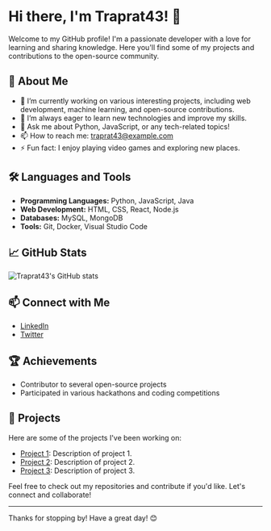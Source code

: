 # Hi there, I'm Traprat43! 👋

Welcome to my GitHub profile! I'm a passionate developer with a love for learning and sharing knowledge. Here you'll find some of my projects and contributions to the open-source community.

## 🚀 About Me

- 🔭 I’m currently working on various interesting projects, including web development, machine learning, and open-source contributions.
- 🌱 I’m always eager to learn new technologies and improve my skills.
- 💬 Ask me about Python, JavaScript, or any tech-related topics!
- 📫 How to reach me: [traprat43@example.com](mailto:traprat43@example.com)
- ⚡ Fun fact: I enjoy playing video games and exploring new places.

## 🛠️ Languages and Tools

- **Programming Languages:** Python, JavaScript, Java
- **Web Development:** HTML, CSS, React, Node.js
- **Databases:** MySQL, MongoDB
- **Tools:** Git, Docker, Visual Studio Code

## 📈 GitHub Stats

![Traprat43's GitHub stats](https://github-readme-stats.vercel.app/api?username=Traprat43&show_icons=true&theme=radical)

## 📫 Connect with Me

- [LinkedIn](https://www.linkedin.com/in/traprat43)
- [Twitter](https://twitter.com/traprat43)

## 🏆 Achievements

- Contributor to several open-source projects
- Participated in various hackathons and coding competitions

## 📂 Projects

Here are some of the projects I've been working on:

- [Project 1](https://github.com/Traprat43/project1): Description of project 1.
- [Project 2](https://github.com/Traprat43/project2): Description of project 2.
- [Project 3](https://github.com/Traprat43/project3): Description of project 3.

Feel free to check out my repositories and contribute if you'd like. Let's connect and collaborate!

---

Thanks for stopping by! Have a great day! 😊
